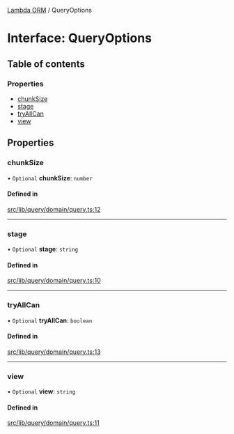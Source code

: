 [Lambda ORM](../README.md) / QueryOptions

# Interface: QueryOptions

## Table of contents

### Properties

- [chunkSize](QueryOptions.md#chunksize)
- [stage](QueryOptions.md#stage)
- [tryAllCan](QueryOptions.md#tryallcan)
- [view](QueryOptions.md#view)

## Properties

### chunkSize

• `Optional` **chunkSize**: `number`

#### Defined in

[src/lib/query/domain/query.ts:12](https://github.com/FlavioLionelRita/lambdaorm-base/blob/8dd385a/src/lib/query/domain/query.ts#L12)

___

### stage

• `Optional` **stage**: `string`

#### Defined in

[src/lib/query/domain/query.ts:10](https://github.com/FlavioLionelRita/lambdaorm-base/blob/8dd385a/src/lib/query/domain/query.ts#L10)

___

### tryAllCan

• `Optional` **tryAllCan**: `boolean`

#### Defined in

[src/lib/query/domain/query.ts:13](https://github.com/FlavioLionelRita/lambdaorm-base/blob/8dd385a/src/lib/query/domain/query.ts#L13)

___

### view

• `Optional` **view**: `string`

#### Defined in

[src/lib/query/domain/query.ts:11](https://github.com/FlavioLionelRita/lambdaorm-base/blob/8dd385a/src/lib/query/domain/query.ts#L11)
